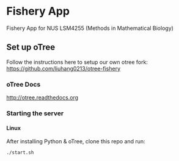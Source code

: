 # Fishery App

Fishery App for NUS LSM4255 (Methods in Mathematical Biology)


## Set up oTree

Follow the instructions here to setup our own otree fork:
https://github.com/liuhang0213/otree-fishery

### oTree Docs

http://otree.readthedocs.org

### Starting the server

#### Linux
After installing Python & oTree, clone this repo and run:

```
./start.sh
```
